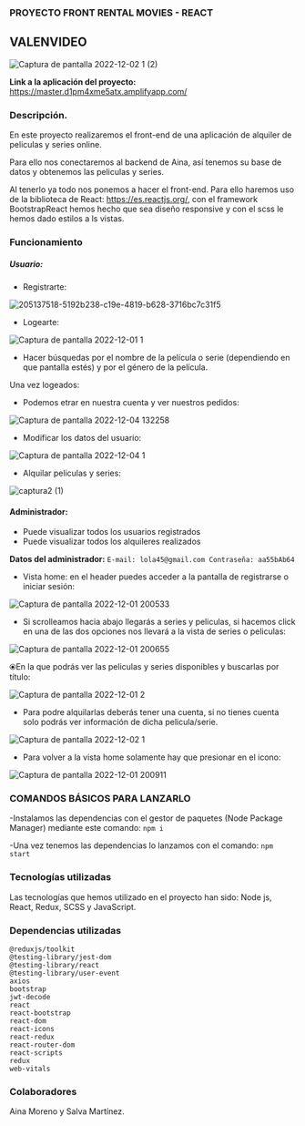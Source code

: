 ### PROYECTO FRONT RENTAL MOVIES - REACT

## VALENVIDEO

![Captura de pantalla 2022-12-02 1 (2)](https://user-images.githubusercontent.com/114058655/205350095-88bc8b80-3032-4a2a-a1b8-b48c5d8a71be.png)

**Link a la aplicación del proyecto:** https://master.d1pm4xme5atx.amplifyapp.com/

### Descripción.

En este proyecto realizaremos el front-end de una aplicación de alquiler de peliculas y series online.

Para ello nos conectaremos al backend de Aina, así tenemos su base de datos y obtenemos las peliculas y series.

Al tenerlo ya todo nos ponemos a hacer el front-end. Para ello haremos uso de la biblioteca de React: https://es.reactjs.org/, 
con el framework BootstrapReact hemos hecho que sea diseño responsive y con el scss le hemos dado estilos a ls vistas.

### Funcionamiento

##### Usuario:
 
- Registrarte:

![205137518-5192b238-c19e-4819-b628-3716bc7c31f5](https://user-images.githubusercontent.com/114058655/205346760-ea7c3092-8bec-40e6-ac1f-f94bbbadad2a.png)

- Logearte: 

![Captura de pantalla 2022-12-01 1](https://user-images.githubusercontent.com/114058655/205342305-39a62bc9-7550-4eaf-9776-2d78ea440ff4.png)

- Hacer búsquedas por el nombre de la película o serie (dependiendo en que pantalla estés) y por el género de la película.

Una vez logeados: 

- Podemos etrar en nuestra cuenta y ver nuestros pedidos:

![Captura de pantalla 2022-12-04 132258](https://user-images.githubusercontent.com/114058655/205490196-c37aa2ed-9f33-4aea-9827-27b55919b56d.png)

- Modificar los datos del usuario:

![Captura de pantalla 2022-12-04 1](https://user-images.githubusercontent.com/114058655/205489795-140b9adc-323f-49d2-9c7c-c0e264204a7a.png)
 
- Alquilar peliculas y series:

![captura2 (1)](https://user-images.githubusercontent.com/114058655/205489945-bbbe25b5-d97b-4217-a0c0-cafc0e3166e1.png)

#### Administrador: 

 - Puede visualizar todos los usuarios registrados
 - Puede visualizar todos los alquileres realizados
 
 **Datos del administrador:** `E-mail: lola45@gmail.com
Contraseña: aa55bAb64`

- Vista home: en el header puedes acceder a la pantalla de registrarse o iniciar sesión: 

![Captura de pantalla 2022-12-01 200533](https://user-images.githubusercontent.com/114058655/205138375-c9585fe3-b9a2-41ea-b076-f844d999bd36.png)

- Si scrolleamos hacia abajo llegarás a series y peliculas, si hacemos click en una de las dos opciones nos llevará a la vista de series o peliculas: 

![Captura de pantalla 2022-12-01 200655](https://user-images.githubusercontent.com/114058655/205138619-29276950-309f-480b-b443-4ef5723074fa.png)

⦿En la que podrás ver las peliculas y series disponibles y buscarlas por título: 

![Captura de pantalla 2022-12-01 2](https://user-images.githubusercontent.com/114058655/205347041-99da8338-22ec-4bea-a0cc-700bfc603f77.png)

- Para podre alquilarlas deberás tener una cuenta, si no tienes cuenta solo podrás ver información de dicha pelicula/serie.

![Captura de pantalla 2022-12-02 1](https://user-images.githubusercontent.com/114058655/205346705-1ce8f3ee-01e5-48e6-8db7-d219c5e3ea73.png)

- Para volver a la vista home solamente hay que presionar en el icono:

![Captura de pantalla 2022-12-01 200911](https://user-images.githubusercontent.com/114058655/205138960-b953a4a1-f12a-4d21-9dba-79e6fb80b6c5.png)

### COMANDOS BÁSICOS PARA LANZARLO

-Instalamos las dependencias con el gestor de paquetes (Node Package Manager) mediante este comando: `npm i`

-Una vez tenemos las dependencias lo lanzamos con el comando: `npm start`

### Tecnologías utilizadas

Las tecnologías que hemos utilizado en el proyecto han sido: Node js, React, Redux, SCSS y JavaScript.

### Dependencias utilizadas

    @reduxjs/toolkit
    @testing-library/jest-dom
    @testing-library/react
    @testing-library/user-event
    axios
    bootstrap
    jwt-decode
    react
    react-bootstrap
    react-dom
    react-icons
    react-redux
    react-router-dom
    react-scripts
    redux
    web-vitals
    
### Colaboradores

Aina Moreno y Salva Martínez.
